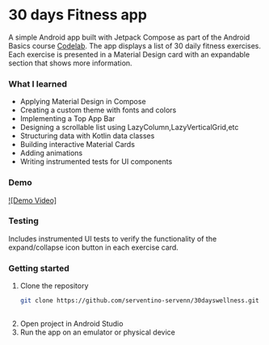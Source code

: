 # 30 days Fitness app
A simple Android app built with Jetpack Compose as part of the Android Basics course [Codelab](https://developer.android.com/courses/pathways/android-basics-compose-unit-3-pathway-3).
The app displays a list of 30 daily fitness exercises. Each exercise is presented in a Material Design card with an expandable section that shows more information.

### What I learned
- Applying Material Design in Compose
- Creating a custom theme with fonts and colors
- Implementing a Top App Bar
- Designing a scrollable list using LazyColumn,LazyVerticalGrid,etc
- Structuring data with Kotlin data classes
- Building interactive Material Cards
- Adding animations 
- Writing instrumented tests for UI components

### Demo
[![Demo Video]](file:///Users/serventinomuyndong/Downloads/demo.webm)

### Testing
Includes instrumented UI tests to verify the functionality of the expand/collapse icon button in each exercise card.

### Getting started
1. Clone the repository
   ```bash
   git clone https://github.com/serventino-servenn/30dayswellness.git
    
2. Open project in Android Studio 
3. Run the app on an emulator or physical device 
